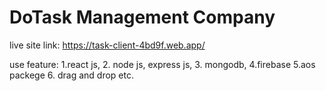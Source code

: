 # DoTask Management Company

live site link: https://task-client-4bd9f.web.app/

use feature:
1.react js,
2. node js, express js,
3. mongodb,
4.firebase
5.aos packege
6. drag and drop etc.
